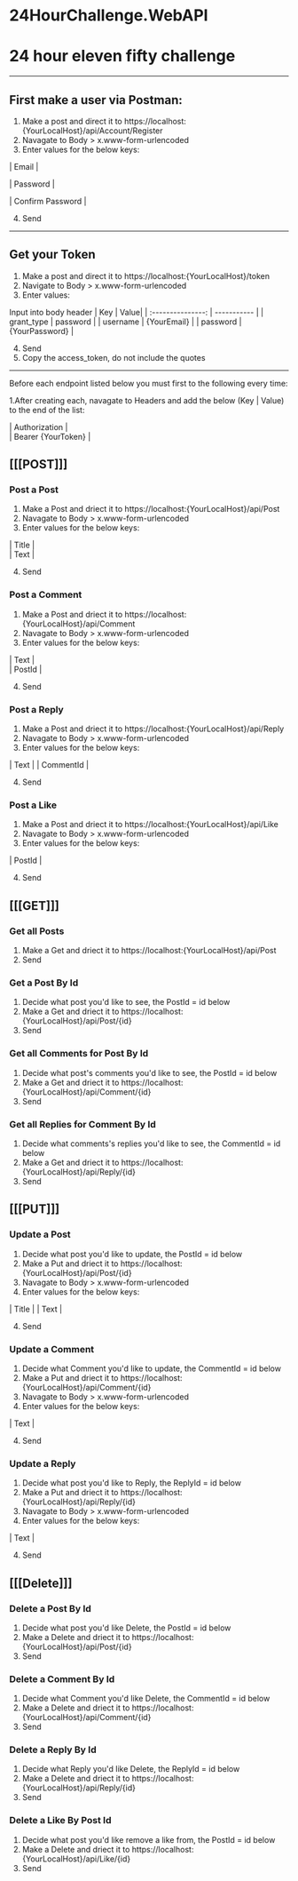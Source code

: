 # 24HourChallenge.WebAPI
# 24 hour eleven fifty challenge

----------------

## First make a user via Postman:
1. Make a post and direct it to https://localhost:{YourLocalHost}/api/Account/Register
2. Navagate to Body > x.www-form-urlencoded
3. Enter values for the below keys:

| Email |

| Password |

| Confirm Password |

4. Send

---------------------

## Get your Token
1. Make a post and direct it to https://localhost:{YourLocalHost}/token
2. Navigate to Body > x.www-form-urlencoded
3. Enter values:

Input into body header
| Key | Value|
| :---------------: | ----------- |
| grant_type | password |
| username | {YourEmail} |
| password | {YourPassword} |


4. Send
5. Copy the access_token, do not include the quotes


-----------------

Before each endpoint listed below you must first to the following every time:

1.After creating each, navagate to Headers and add the below (Key | Value) to the end of the list:

| Authorization |  
| Bearer {YourToken} |

## [[[POST]]]
### Post a Post
1. Make a Post and driect it to https://localhost:{YourLocalHost}/api/Post
2. Navagate to Body > x.www-form-urlencoded
3. Enter values for the below keys:

| Title |            
| Text |

4. Send

### Post a Comment
1. Make a Post and driect it to https://localhost:{YourLocalHost}/api/Comment
2. Navagate to Body > x.www-form-urlencoded
3. Enter values for the below keys:

| Text |           
| PostId |

4. Send

### Post a Reply
1. Make a Post and driect it to https://localhost:{YourLocalHost}/api/Reply
2. Navagate to Body > x.www-form-urlencoded
3. Enter values for the below keys:

 | Text |
 | CommentId |
 
4. Send

### Post a Like
1. Make a Post and driect it to https://localhost:{YourLocalHost}/api/Like
2. Navagate to Body > x.www-form-urlencoded
3. Enter values for the below keys:

 | PostId |
 
4. Send

## [[[GET]]]

### Get all Posts
1. Make a Get and driect it to https://localhost:{YourLocalHost}/api/Post
2. Send

### Get a Post By Id
1. Decide what post you'd like to see, the PostId = id below
2. Make a Get and driect it to https://localhost:{YourLocalHost}/api/Post/{id}
3. Send

### Get all Comments for Post By Id
1. Decide what post's comments you'd like to see, the PostId = id below
2. Make a Get and driect it to https://localhost:{YourLocalHost}/api/Comment/{id}
3. Send

### Get all Replies for Comment By Id
1. Decide what comments's replies you'd like to see, the CommentId = id below
2. Make a Get and driect it to https://localhost:{YourLocalHost}/api/Reply/{id}
3. Send

## [[[PUT]]]

### Update a Post
1. Decide what post you'd like to update, the PostId = id below
2. Make a Put and driect it to https://localhost:{YourLocalHost}/api/Post/{id}
2. Navagate to Body > x.www-form-urlencoded
3. Enter values for the below keys:

 | Title |
 | Text |
 
4. Send

### Update a Comment
1. Decide what Comment you'd like to update, the CommentId = id below
2. Make a Put and driect it to https://localhost:{YourLocalHost}/api/Comment/{id}
2. Navagate to Body > x.www-form-urlencoded
3. Enter values for the below keys: 

 | Text |
 
4. Send

### Update a Reply
1. Decide what post you'd like to Reply, the ReplyId = id below
2. Make a Put and driect it to https://localhost:{YourLocalHost}/api/Reply/{id}
2. Navagate to Body > x.www-form-urlencoded
3. Enter values for the below keys: 

 | Text |
 
4. Send

## [[[Delete]]]

### Delete a Post By Id
1. Decide what post you'd like Delete, the PostId = id below
2. Make a Delete and driect it to https://localhost:{YourLocalHost}/api/Post/{id}
3. Send

### Delete a Comment By Id
1. Decide what Comment you'd like Delete, the CommentId = id below
2. Make a Delete and driect it to https://localhost:{YourLocalHost}/api/Comment/{id}
3. Send

### Delete a Reply By Id
1. Decide what Reply you'd like Delete, the ReplyId = id below
2. Make a Delete and driect it to https://localhost:{YourLocalHost}/api/Reply/{id}
3. Send

### Delete a Like By Post Id
1. Decide what post you'd like remove a like from, the PostId = id below
2. Make a Delete and driect it to https://localhost:{YourLocalHost}/api/Like/{id}
3. Send

